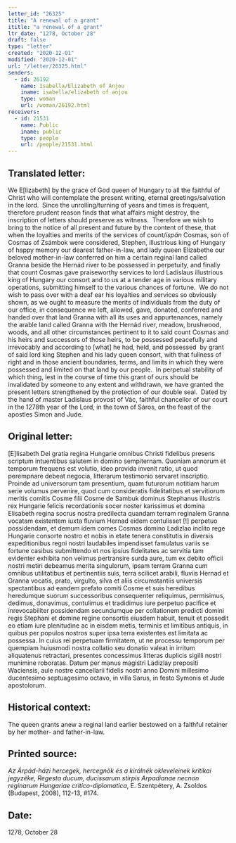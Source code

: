 ```yaml
---
letter_id: "26325"
title: "A renewal of a grant"
ititle: "a renewal of a grant"
ltr_date: "1278, October 28"
draft: false
type: "letter"
created: "2020-12-01"
modified: "2020-12-01"
url: "/letter/26325.html"
senders:
  - id: 26192
    name: Isabella/Elizabeth of Anjou
    iname: isabella/elizabeth of anjou
    type: woman
    url: /woman/26192.html
receivers:
  - id: 21531
    name: Public
    iname: public
    type: people
    url: /people/21531.html
---
```

<h2> Translated letter:</h2><p>We E[lizabeth] by the grace of God queen of Hungary to all the faithful of Christ who will contemplate the present writing, eternal greetings/salvation in the lord.&nbsp; Since the unrolling/turning of years and times is frequent, therefore prudent reason finds that what affairs might destroy, the inscription of letters should preserve as witness.&nbsp; Therefore we wish to bring to the notice of all present and future by the content of these, that when the loyalties and merits of the services of count/<i>ispán </i>Cosmas, son of Cosmas of Zsámbok were considered, Stephen, illustrious king of Hungary of happy memory our dearest father-in-law, and lady queen Elizabethe our beloved mother-in-law conferred on him a certain reginal land called Granna beside the Hernád river to be possessed in perpetuity, and finally that count Cosmas gave praiseworthy services to lord Ladislaus illustrious king of Hungary our consort and to us at a tender age in various military operations, submitting himself to the various chances of fortune.&nbsp; We do not wish to pass over with a deaf ear his loyalties and services so obviously shown, as we ought to measure the merits of individuals from the duty of our office, in consequence we left, allowed, gave, donated, conferred and handed over that land Granna with all its uses and appurtenances, namely the arable land called Granna with the Hernád river, meadow, brushwood, woods, and all other circumstances pertinent to it to said count Cosmas and his heirs and successors of those heirs, to be possessed peacefully and irrevocably and according to [what] he had, held, and possessed&nbsp; by grant of said lord king Stephen and his lady queen consort, with that fullness of right and in those ancient boundaries, terms, and limits in which they were possessed and limited on that land by our people.&nbsp; In perpetual stability of which thing, lest in the course of time this grant of ours should be invalidated by someone to any extent and withdrawn, we have granted the present letters strengthened by the protection of our double seal.&nbsp; Dated by the hand of master Ladislaus provost of Vác, faithful chancellor of our court in the 1278th year of the Lord, in the town of Sáros, on the feast of the apostles Simon and Jude.</p><h2 class="mt-4"> Original letter:</h2><p><span>[E]lisabeth Dei gratia regina Hungarie omnibus Christi fidelibus presens scriptum intuentibus salutem in domino sempiternam. Quoniam annorum et temporum frequens est volutio, ideo provida invenit ratio, ut quod perempnare debeat negocia, litterarum testimonio servaret inscriptio. Proinde ad universorum tam presentium, quam futurorum notitiam harum serie volumus pervenire, quod cum consideratis fidelitatibus et servitiorum meritis comitis Cosme filii Cosme de Sambuk dominus Stephanus illustris rex Hungarie felicis recordationis socer noster karissimus et domina Elisabeth regina socrus nostra predilecta quandam terram reginalem Granna vocatam existentem iuxta fluvium Hernad eidem contulisset [!] perpetuo possidendam, et demum idem comes Cosmas domino Ladizlao inclito rege Hungarie consorte nostro et nobis in etate tenera constitutis in diversis expeditionibus regni nostri laudabiles impendisset famulatus variis se fortune casibus submittendo et nos ipsius fidelitates ac servitia tam evidenter exhibita non velimus pertransire surda aure, tum ex debito officii nostri metiri debeamus merita singulorum, ipsam terram Granna cum omnibus utilitatibus et pertinentiis suis, terra scilicet arabili, fluviis Hernad et Granna vocatis, prato, virgulto, silva et aliis circumstantiis universis spectantibus ad eandem prefato comiti Cosme et suis heredibus heredumque suorum successoribus consequenter reliquimus, permisimus, dedimus, donavimus, contulimus et tradidimus iure perpetuo pacifice et inrevocabiliter possidendam secundumque per collationem predicti domini regis Stephani et domine regine consortis eiusdem habuit, tenuit et possedit eo etiam iure plenitudine ac in eisdem metis, terminis et limitibus antiquis, in quibus per populos nostros super ipsa terra existentes est limitata ac possessa. In cuius rei perpetuam firmitatem, ut ne processu temporum per quempiam huiusmodi nostra collatio seu donatio valeat in irritum aliquatenus retractari, presentes concessimus litteras duplicis sigilli nostri munimine roboratas. Datum per manus magistri Ladizlay prepositi Waciensis, aule nostre cancellarii fidelis nostri anno Domini millesimo ducentesimo septuagesimo octavo, in villa Sarus, in festo Symonis et Jude apostolorum.</span></p><p><span></span></p><h2 class="mt-4"> Historical context:</h2><p><span>The queen grants anew a reginal land earlier bestowed on a faithful retainer by her mother- and father-in-law.&nbsp;&nbsp;</span></p><h2 class="mt-4"> Printed source:</h2><p><i>Az Árpád-házi hercegek, hercegnök és a királnék okleveleinek kritikai jegyzéke, Regesta ducum, ducissarum stirpis Arpadianae necnon reginarum Hungariae critico-diplomatica</i>, E. Szentpétery, A. Zsoldos (Budapest, 2008),&nbsp;112-13, #174.</p><h2 class="mt-4"> Date:</h2>1278, October 28